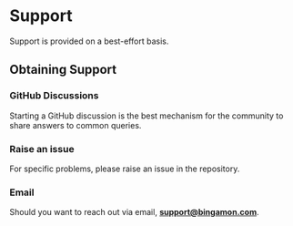 # Support

Support is provided on a best-effort basis.

## Obtaining Support

### GitHub Discussions

Starting a GitHub discussion is the best mechanism for the community to share answers to common queries.

### Raise an issue

For specific problems, please raise an issue in the repository.

### Email

Should you want to reach out via email, **[support@bingamon.com](mailto:support@bingamon.com)**.
